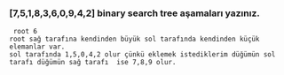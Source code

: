 ### [7,5,1,8,3,6,0,9,4,2] binary search tree aşamaları yazınız.
     root 6
    root sağ tarafına kendinden büyük sol tarafında kendinden küçük elemanlar var.
    sol tarafında 1,5,0,4,2 olur çünkü eklemek istediklerim düğümün sol  tarafı düğümün sağ tarafı  ise 7,8,9 olur.
